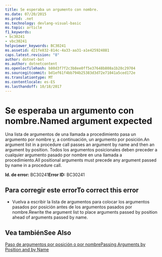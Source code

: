 ```yaml
---
title: Se esperaba un argumento con nombre.
ms.date: 07/20/2015
ms.prod: .net
ms.technology: devlang-visual-basic
ms.topic: article
f1_keywords:
- bc30241
- vbc30241
helpviewer_keywords: BC30241
ms.assetid: d21fe832-814c-4a33-aa31-a1e425924881
caps.latest.revision: "8"
author: dotnet-bot
ms.author: dotnetcontent
ms.openlocfilehash: b80d3f7f2c3b8ee0ff5e37648b808a1b28c29704
ms.sourcegitcommit: bd1ef61f4bb794b25383d3d72e71041a5ced172e
ms.translationtype: MT
ms.contentlocale: es-ES
ms.lasthandoff: 10/18/2017
---
```

# <a name="named-argument-expected"></a><span data-ttu-id="da535-102">Se esperaba un argumento con nombre.</span><span class="sxs-lookup"><span data-stu-id="da535-102">Named argument expected</span></span>
<span data-ttu-id="da535-103">Una lista de argumentos de una llamada a procedimiento pasa un argumento por nombre y, a continuación, un argumento por posición.</span><span class="sxs-lookup"><span data-stu-id="da535-103">An argument list in a procedure call passes an argument by name and then an argument by position.</span></span> <span data-ttu-id="da535-104">Todos los argumentos posicionales deben preceder a cualquier argumento pasado por nombre en una llamada a procedimiento.</span><span class="sxs-lookup"><span data-stu-id="da535-104">All positional arguments must precede any argument passed by name in a procedure call.</span></span>  
  
 <span data-ttu-id="da535-105">**Id. de error:** BC30241</span><span class="sxs-lookup"><span data-stu-id="da535-105">**Error ID:** BC30241</span></span>  
  
## <a name="to-correct-this-error"></a><span data-ttu-id="da535-106">Para corregir este error</span><span class="sxs-lookup"><span data-stu-id="da535-106">To correct this error</span></span>  
  
-   <span data-ttu-id="da535-107">Vuelva a escribir la lista de argumentos para colocar los argumentos pasados por posición antes de los argumentos pasados por nombre.</span><span class="sxs-lookup"><span data-stu-id="da535-107">Rewrite the argument list to place arguments passed by position ahead of arguments passed by name.</span></span>  
  
## <a name="see-also"></a><span data-ttu-id="da535-108">Vea también</span><span class="sxs-lookup"><span data-stu-id="da535-108">See Also</span></span>  
 [<span data-ttu-id="da535-109">Paso de argumentos por posición o por nombre</span><span class="sxs-lookup"><span data-stu-id="da535-109">Passing Arguments by Position and by Name</span></span>](../../visual-basic/programming-guide/language-features/procedures/passing-arguments-by-position-and-by-name.md)
